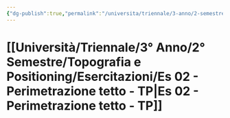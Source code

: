 ```yaml
---
{"dg-publish":true,"permalink":"/universita/triennale/3-anno/2-semestre/topografia-e-positioning/esercitazioni/es-02-perimetrazione-tetto-tp/"}
---
```



# [[Università/Triennale/3° Anno/2° Semestre/Topografia e Positioning/Esercitazioni/Es 02 - Perimetrazione tetto - TP\|Es 02 - Perimetrazione tetto - TP]]



